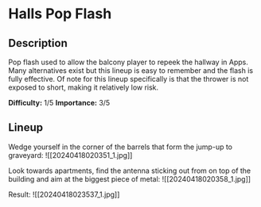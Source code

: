 # Halls Pop Flash

## Description
Pop flash used to allow the balcony player to repeek the hallway in Apps. Many alternatives exist but this lineup is easy to remember and the flash is fully effective. Of note for this lineup specifically is that the thrower is not exposed to short, making it relatively low risk.

**Difficulty:** 1/5
**Importance:** 3/5
## Lineup
Wedge yourself in the corner of the barrels that form the jump-up to graveyard:
![[20240418020351_1.jpg]]

Look towards apartments, find the antenna sticking out from on top of the building and aim at the biggest piece of metal:
![[20240418020358_1.jpg]]

Result:
![[20240418023537_1.jpg]]
